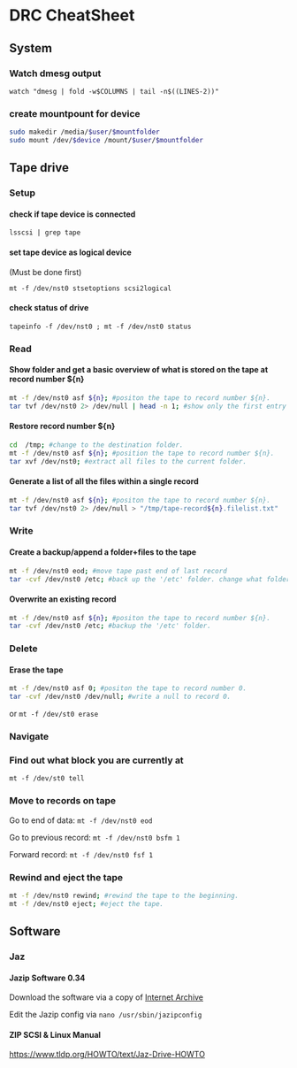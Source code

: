 # DRC CheatSheet

## System
### Watch dmesg output
`watch "dmesg | fold -w$COLUMNS | tail -n$((LINES-2))"`

### create mountpount for device
```bash
sudo makedir /media/$user/$mountfolder
sudo mount /dev/$device /mount/$user/$mountfolder
```

## Tape drive

### Setup

#### check if tape device is connected

`lsscsi | grep tape`

#### set tape device as logical device 

(Must be done first) 

`mt -f /dev/nst0 stsetoptions scsi2logical`

#### check status of drive 
`tapeinfo -f /dev/nst0 ; mt -f /dev/nst0 status`

### Read

#### Show folder and get a basic overview of what is stored on the tape at record number ${n}

```bash
mt -f /dev/nst0 asf ${n}; #positon the tape to record number ${n}.
tar tvf /dev/nst0 2> /dev/null | head -n 1; #show only the first entry of the record.
```

#### Restore record number ${n}

```bash
cd  /tmp; #change to the destination folder.
mt -f /dev/nst0 asf ${n}; #position the tape to record number ${n}.
tar xvf /dev/nst0; #extract all files to the current folder.
```

#### Generate a list of all the files within a single record

```bash
mt -f /dev/nst0 asf ${n}; #positon the tape to record number ${n}.
tar tvf /dev/nst0 2> /dev/null > "/tmp/tape-record${n}.filelist.txt"
```

### Write

#### Create a backup/append a folder+files to the tape 

```bash
mt -f /dev/nst0 eod; #move tape past end of last record
tar -cvf /dev/nst0 /etc; #back up the '/etc' folder. change what folder you want as necessary.
```

#### Overwrite an existing record

```bash
mt -f /dev/nst0 asf ${n}; #positon the tape to record number ${n}.
tar -cvf /dev/nst0 /etc; #backup the '/etc' folder.
```

### Delete

#### Erase the tape

```bash
mt -f /dev/nst0 asf 0; #positon the tape to record number 0.
tar -cvf /dev/nst0 /dev/null; #write a null to record 0.
```

or `mt -f /dev/st0 erase` 

### Navigate

### Find out what block you are currently at

`mt -f /dev/st0 tell`

### Move to records on tape 

Go to end of data: `mt -f /dev/nst0 eod`

Go to previous record: `mt -f /dev/nst0 bsfm 1`

Forward record: `mt -f /dev/nst0 fsf 1`

### Rewind and eject the tape

```bash
mt -f /dev/nst0 rewind; #rewind the tape to the beginning.
mt -f /dev/nst0 eject; #eject the tape.
```

## Software

### Jaz

#### Jazip Software 0.34

Download the software via a copy of [Internet Archive](https://web.archive.org/web/20070923223044/http://www.scripps.edu/~jsmith/jazip/)

Edit the Jazip config via `nano /usr/sbin/jazipconfig`

#### ZIP SCSI & Linux Manual
https://www.tldp.org/HOWTO/text/Jaz-Drive-HOWTO
